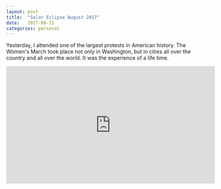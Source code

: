 ```yaml
---
layout: post
title:  "Solar Eclipse August 2017"
date:   2017-08-11
categories: personal
---
```

Yesterday, I attended one of the largest protests in American history.  The Women's March took place not
only in Washington, but in cities all over the country and all over the world.  It was the experience of
a life time.
<iframe src="https://www.facebook.com/plugins/video.php?href=https%3A%2F%2Fwww.facebook.com%2Fnationalrenewableenergylab%2Fvideos%2F10156406035619897%2F&show_text=0&width=560" width="560" height="315"
style="border:none;overflow:hidden" scrolling="no" frameborder="0" allowTransparency="true" allowFullScreen="true"></iframe>
